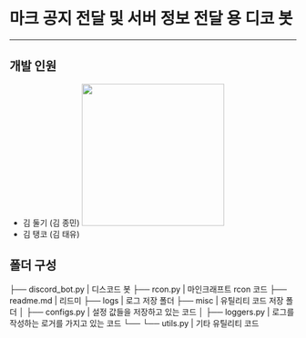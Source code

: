 # 마크 공지 전달 및 서버 정보 전달 용 디코 봇
---
## 개발 인원
- 김 둘기 (김 종민) <a href=https://github.com/EvoDmiK><img src='https://avatars.githubusercontent.com/u/93193661?v=4' width=250></a>
- 김 탱코 (김 태유)

## 폴더 구성
├── discord_bot.py  | 디스코드 봇
├── rcon.py         | 마인크래프트 rcon 코드
├── readme.md       | 리드미
├── logs            | 로그 저장 폴더
├── misc            | 유틸리티 코드 저장 폴더
│   ├── configs.py  | 설정 값들을 저장하고 있는 코드
│   ├── loggers.py  | 로그를 작성하는 로거를 가지고 있는 코드
└── └── utils.py    | 기타 유틸리티 코드
